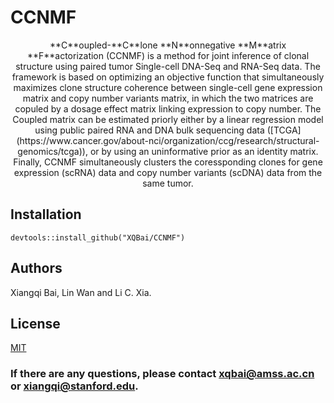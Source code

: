 # CCNMF
<center>
**C**oupled-**C**lone **N**onnegative **M**atrix **F**actorization (CCNMF) is a method for joint inference of clonal structure using paired tumor Single-cell DNA-Seq and RNA-Seq data. The framework is based on optimizing an objective function that simultaneously maximizes clone structure coherence between single-cell gene expression matrix and copy number variants matrix, in which the two matrices are copuled by a dosage effect matrix linking expression to copy number. The Coupled matrix can be estimated priorly either by a linear regression model using public paired RNA and DNA bulk sequencing data ([TCGA](https://www.cancer.gov/about-nci/organization/ccg/research/structural-genomics/tcga)), or by using an uninformative prior as an identity matrix. Finally, CCNMF simultaneously clusters the coressponding clones for gene expression (scRNA) data and copy number variants (scDNA) data from the same tumor. 
</center>

## Installation

```
devtools::install_github("XQBai/CCNMF")
```

## Authors

Xiangqi Bai, Lin Wan and Li C. Xia.

## License
[MIT](https://github.com/XQBai/CCNMF/blob/master/LICENSE)

### If there are any questions, please contact xqbai@amss.ac.cn or xiangqi@stanford.edu.
